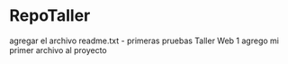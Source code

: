 # RepoTaller
agregar el archivo readme.txt - primeras pruebas
Taller Web 1 
agrego mi primer archivo al proyecto
